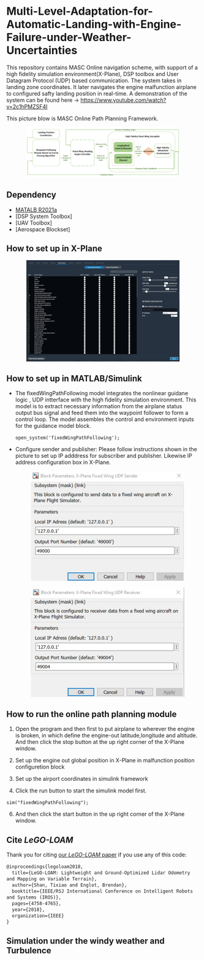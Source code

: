 # Multi-Level-Adaptation-for-Automatic-Landing-with-Engine-Failure-under-Weather-Uncertainties

This repository contains MASC Online navigation scheme, with support of a high fidelity simulation environment(X-Plane), DSP toolbox and User Datagram Protocol (UDP) based communication. The system takes in landing zone coordinates. It later navigates the engine malfunction airplane to configured safty landing position in real-time. A demonstration of the system can be found here -> https://www.youtube.com/watch?v=2c1hPMZSF4I

This picture blow is MASC Online Path Planning Framework.
<p align='center'>
    <img src="/MASC(Online Navigation Module)/graph/MASC Autopilot.png" alt="drawing" width="400"/>
</p>


## Dependency

- [MATALB R2021a](https://www.mathworks.com/products/new_products/previous_release_overview.html)
- [DSP System Toolbox]
- [UAV Toolbox]
- [Aerospace Blockset]



## How to set up in X-Plane

   <p align='center'>
    <img src="/MASC(Online Navigation Module)/graph/IO_configure.png" alt="drawing" width="400"/>
   </p>

## How to set up in MATLAB/Simulink

- The fixedWingPathFollowing model integrates the nonlinear guidane logic , UDP intterface
  with the high fidelity simulation environment. This model is to extract necessary information
  from the airplane status output bus signal and feed them into the waypoint follower to form 
  a control loop. The model assembles the control and environment inputs for the guidance model
  block.
 
   ```
   open_system('fixedWingPathFollowing');
   ```
-  Configure sender and publisher: Please follow instructions shown in the picture to set up 
   IP adddress for subscriber and publisher. Likewise  IP address configuration box in X-Plane.
   
   <p align='center'>
    <img src="/MASC(Online Navigation Module)/graph/Publisher_Config.png" alt="drawing" width="400"/>
   </p>
   
   <p align='center'>
    <img src="/MASC(Online Navigation Module)/graph/Subscriber_Config.png" alt="drawing" width="400"/>
   </p>


## How to run the online path planning module
   
1.  Open the program and then first to put airplane to wherever the engine is broken, in which define the 
   engine-out latitude,longitude and altitude. And then click the stop button at the up right corner of 
   the X-Plane window.
   
2.  Set up the engine out global position in X-Plane in malfunction position configuretion block
3.  Set up the airport coordinates in simulink framework
4.  Click the run button to start the simulink model first.   
   ```
   sim("fixedWingPathFollowing");
   ``` 
6.  And then click the start button in the up right
   corner of the X-Plane window. 
   

## Cite *LeGO-LOAM*

Thank you for citing [our *LeGO-LOAM* paper](./AIAA_SciTech_2023___Automatic_Emergency_Landing.pdf) if you use any of this code: 
```
@inproceedings{legoloam2018,
  title={LeGO-LOAM: Lightweight and Ground-Optimized Lidar Odometry and Mapping on Variable Terrain},
  author={Shan, Tixiao and Englot, Brendan},
  booktitle={IEEE/RSJ International Conference on Intelligent Robots and Systems (IROS)},
  pages={4758-4765},
  year={2018},
  organization={IEEE}
}
```

## Simulation under the windy weather and Turbulence

